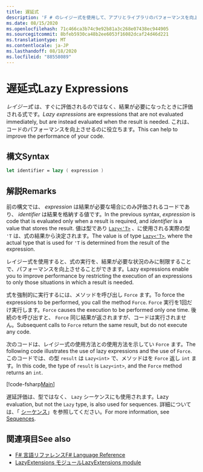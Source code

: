 ```yaml
---
title: 遅延式
description: 'F # のレイジー式を使用して、アプリとライブラリのパフォーマンスを向上させる方法について説明します。'
ms.date: 08/15/2020
ms.openlocfilehash: 71c466ca3b74c9e92b81a3c268e07438ec944905
ms.sourcegitcommit: 8bfeb5930ca48b2ee6053f16082dcaf24d46d221
ms.translationtype: MT
ms.contentlocale: ja-JP
ms.lasthandoff: 08/18/2020
ms.locfileid: "88558089"
---
```

# <a name="lazy-expressions"></a><span data-ttu-id="23f46-103">遅延式</span><span class="sxs-lookup"><span data-stu-id="23f46-103">Lazy Expressions</span></span>

<span data-ttu-id="23f46-104">*レイジー式* は、すぐに評価されるのではなく、結果が必要になったときに評価される式です。</span><span class="sxs-lookup"><span data-stu-id="23f46-104">*Lazy expressions* are expressions that are not evaluated immediately, but are instead evaluated when the result is needed.</span></span> <span data-ttu-id="23f46-105">これは、コードのパフォーマンスを向上させるのに役立ちます。</span><span class="sxs-lookup"><span data-stu-id="23f46-105">This can help to improve the performance of your code.</span></span>

## <a name="syntax"></a><span data-ttu-id="23f46-106">構文</span><span class="sxs-lookup"><span data-stu-id="23f46-106">Syntax</span></span>

```fsharp
let identifier = lazy ( expression )
```

## <a name="remarks"></a><span data-ttu-id="23f46-107">解説</span><span class="sxs-lookup"><span data-stu-id="23f46-107">Remarks</span></span>

<span data-ttu-id="23f46-108">前の構文では、 *expression* は結果が必要な場合にのみ評価されるコードであり、 *identifier* は結果を格納する値です。</span><span class="sxs-lookup"><span data-stu-id="23f46-108">In the previous syntax, *expression* is code that is evaluated only when a result is required, and *identifier* is a value that stores the result.</span></span> <span data-ttu-id="23f46-109">値は型であり [`Lazy<'T>`](https://fsharp.github.io/fsharp-core-docs/reference/fsharp-control-lazy-1-0.html) 、に使用される実際の型 `'T` は、式の結果から決定されます。</span><span class="sxs-lookup"><span data-stu-id="23f46-109">The value is of type [`Lazy<'T>`](https://fsharp.github.io/fsharp-core-docs/reference/fsharp-control-lazy-1-0.html), where the actual type that is used for `'T` is determined from the result of the expression.</span></span>

<span data-ttu-id="23f46-110">レイジー式を使用すると、式の実行を、結果が必要な状況のみに制限することで、パフォーマンスを向上させることができます。</span><span class="sxs-lookup"><span data-stu-id="23f46-110">Lazy expressions enable you to improve performance by restricting the execution of an expressions to only those situations in which a result is needed.</span></span>

<span data-ttu-id="23f46-111">式を強制的に実行するには、メソッドを呼び出し `Force` ます。</span><span class="sxs-lookup"><span data-stu-id="23f46-111">To force the expressions to be performed, you call the method `Force`.</span></span> <span data-ttu-id="23f46-112">`Force` 実行を1回だけ実行します。</span><span class="sxs-lookup"><span data-stu-id="23f46-112">`Force` causes the execution to be performed only one time.</span></span> <span data-ttu-id="23f46-113">後続のを呼び出すと、 `Force` 同じ結果が返されますが、コードは実行されません。</span><span class="sxs-lookup"><span data-stu-id="23f46-113">Subsequent calls to `Force` return the same result, but do not execute any code.</span></span>

<span data-ttu-id="23f46-114">次のコードは、レイジー式の使用方法との使用方法を示してい `Force` ます。</span><span class="sxs-lookup"><span data-stu-id="23f46-114">The following code illustrates the use of lazy expressions and the use of `Force`.</span></span> <span data-ttu-id="23f46-115">このコードでは、の型 `result` は `Lazy<int>` で、メソッドはを `Force` 返し `int` ます。</span><span class="sxs-lookup"><span data-stu-id="23f46-115">In this code, the type of `result` is `Lazy<int>`, and the `Force` method returns an `int`.</span></span>

[!code-fsharp[Main](~/samples/snippets/fsharp/lang-ref-2/snippet73011.fs)]

<span data-ttu-id="23f46-116">遅延評価は、型ではなく、 `Lazy` シーケンスにも使用されます。</span><span class="sxs-lookup"><span data-stu-id="23f46-116">Lazy evaluation, but not the `Lazy` type, is also used for sequences.</span></span> <span data-ttu-id="23f46-117">詳細については、「 [シーケンス](sequences.md)」を参照してください。</span><span class="sxs-lookup"><span data-stu-id="23f46-117">For more information, see [Sequences](sequences.md).</span></span>

## <a name="see-also"></a><span data-ttu-id="23f46-118">関連項目</span><span class="sxs-lookup"><span data-stu-id="23f46-118">See also</span></span>

- [<span data-ttu-id="23f46-119">F# 言語リファレンス</span><span class="sxs-lookup"><span data-stu-id="23f46-119">F# Language Reference</span></span>](index.md)
- [<span data-ttu-id="23f46-120">LazyExtensions モジュール</span><span class="sxs-lookup"><span data-stu-id="23f46-120">LazyExtensions module</span></span>](https://fsharp.github.io/fsharp-core-docs/reference/fsharp-control-lazyextensions.html)
